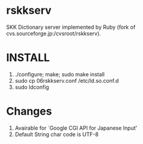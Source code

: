 rskkserv
========

SKK Dictionary server implemented by Ruby (fork of cvs.sourceforge.jp:/cvsroot/rskkserv).

INSTALL
=======
1. ./configure; make; sudo make install
2. sudo cp 06rskkserv.conf /etc/ld.so.conf.d
3. sudo ldconfig

Changes
=======

1. Avairable for `Google CGI API for Japanese Input'
2. Default String char code is UTF-8
